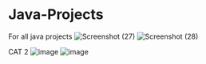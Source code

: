 # Java-Projects
For all java projects
![Screenshot (27)](https://github.com/Cynti84/Java-Projects/assets/115475111/4ef95efd-6099-4284-b374-e397bacff4c9)
![Screenshot (28)](https://github.com/Cynti84/Java-Projects/assets/115475111/c861db97-7c18-46b6-8c37-e7dd89344a70)

CAT 2
![image](https://github.com/Cynti84/Java-Projects/assets/115475111/464ddade-552d-4eac-bcce-612dc3ef7916)
![image](https://github.com/Cynti84/Java-Projects/assets/115475111/5003afa4-c428-4851-8519-777e203029ef)
